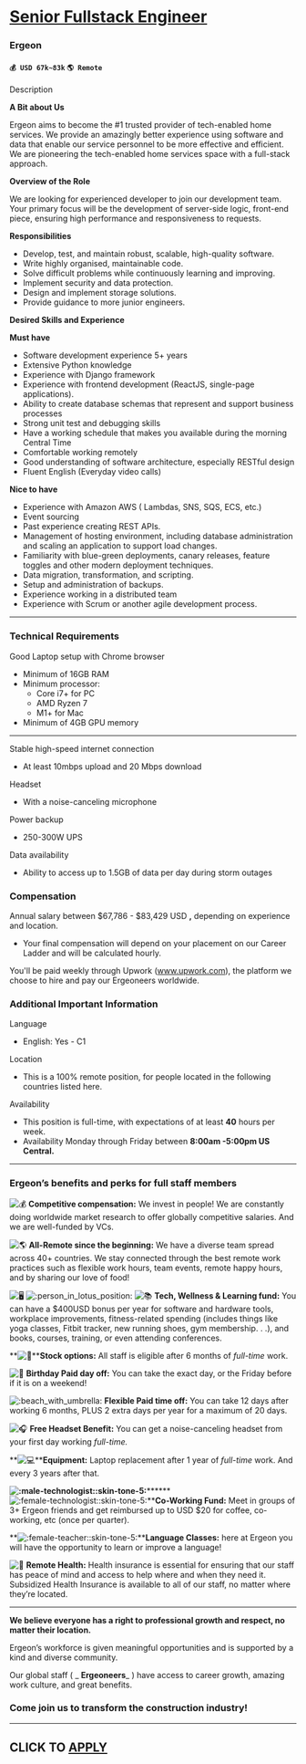 # [Senior Fullstack Engineer](https://www.remotewlb.com/apply/senior-fullstack-engineer-90207)  
### Ergeon  
#### `💰 USD 67k~83k` `🌎 Remote`  

Description

**A Bit about Us**

Ergeon aims to become the #1 trusted provider of tech-enabled home services. We provide an amazingly better experience using software and data that enable our service personnel to be more effective and efficient. We are pioneering the tech-enabled home services space with a full-stack approach.

**Overview of the Role**

We are looking for experienced developer to join our development team. Your primary focus will be the development of server-side logic, front-end piece, ensuring high performance and responsiveness to requests.

**Responsibilities**

  * Develop, test, and maintain robust, scalable, high-quality software.
  * Write highly organised, maintainable code.
  * Solve difficult problems while continuously learning and improving.
  * Implement security and data protection.
  * Design and implement storage solutions.
  * Provide guidance to more junior engineers.

**Desired Skills and Experience**

**Must have**

  * Software development experience 5+ years
  * Extensive Python knowledge
  * Experience with Django framework
  * Experience with frontend development (ReactJS, single-page applications).
  * Ability to create database schemas that represent and support business processes
  * Strong unit test and debugging skills
  * Have a working schedule that makes you available during the morning Central Time
  * Comfortable working remotely
  * Good understanding of software architecture, especially RESTful design
  * Fluent English (Everyday video calls)

**Nice to have**

  * Experience with Amazon AWS ( Lambdas, SNS, SQS, ECS, etc.)
  * Event sourcing
  * Past experience creating REST APIs.
  * Management of hosting environment, including database administration and scaling an application to support load changes.
  * Familiarity with blue-green deployments, canary releases, feature toggles and other modern deployment techniques.
  * Data migration, transformation, and scripting.
  * Setup and administration of backups.
  * Experience working in a distributed team
  * Experience with Scrum or another agile development process.

****

### Technical Requirements

Good Laptop setup with Chrome browser

  * Minimum of 16GB RAM
  * Minimum processor:
    * Core i7+ for PC
    * AMD Ryzen 7
    * M1+ for Mac
  * Minimum of 4GB GPU memory

****

Stable high-speed internet connection

  * At least 10mbps upload and 20 Mbps download

Headset

  * With a noise-canceling microphone

Power backup

  * 250-300W UPS

Data availability

  * Ability to access up to 1.5GB of data per day during storm outages

### Compensation

Annual salary between $67,786 - $83,429 USD **,** depending on experience and location.

  * Your final compensation will depend on your placement on our Career Ladder and will be calculated hourly.

You'll be paid weekly through Upwork (www.upwork.com), the platform we choose to hire and pay our Ergeoneers worldwide.

### Additional Important Information

Language

  * English: Yes - C1  
  

Location

  * This is a 100% remote position, for people located in the following countries listed here.

  
Availability

  * This position is full-time, with expectations of at least **40** hours per week.
  * Availability Monday through Friday between **8:00am -5:00pm US Central.**

* * *

###

### **Ergeon’s benefits and perks for full staff members**

![:moneybag:](https://a.slack-edge.com/production-standard-emoji-assets/13.0/apple-medium/1f4b0@2x.png) **Competitive compensation:** We invest in people! We are constantly doing worldwide market research to offer globally competitive salaries. And we are well-funded by VCs.

![:earth_americas:](https://a.slack-edge.com/production-standard-emoji-assets/13.0/apple-medium/1f30e@2x.png) **All-Remote since the beginning:** We have a diverse team spread across 40+ countries. We stay connected through the best remote work practices such as flexible work hours, team events, remote happy hours, and by sharing our love of food!

![:desktop_computer:](https://a.slack-edge.com/production-standard-emoji-assets/13.0/apple-medium/1f5a5-fe0f@2x.png) ![:person_in_lotus_position:](https://a.slack-edge.com/production-standard-emoji-assets/13.0/apple-medium/1f9d8@2x.png) ![:books:](https://a.slack-edge.com/production-standard-emoji-assets/13.0/apple-medium/1f4da@2x.png) **Tech, Wellness & Learning fund:** You can have a $400USD bonus per year for software and hardware tools, workplace improvements, fitness-related spending (includes things like yoga classes, Fitbit tracker, new running shoes, gym membership. . .), and books, courses, training, or even attending conferences.

**![:rocket:](https://a.slack-edge.com/production-standard-emoji-assets/13.0/apple-medium/1f680@2x.png)****Stock options:** All staff is eligible after 6 months of _full-time_ work.

![:birthday:](https://a.slack-edge.com/production-standard-emoji-assets/13.0/apple-medium/1f382@2x.png) **Birthday Paid day off:** You can take the exact day, or the Friday before if it is on a weekend!

![:beach_with_umbrella:](https://a.slack-edge.com/production-standard-emoji-assets/13.0/apple-medium/1f3d6-fe0f@2x.png) **Flexible Paid time off:** You can take 12 days after working 6 months, PLUS 2 extra days per year for a maximum of 20 days.

![:headphones:](https://a.slack-edge.com/production-standard-emoji-assets/13.0/apple-medium/1f3a7@2x.png) **Free Headset Benefit:** You can get a noise-canceling headset from your first day working _full-time._

**![:computer:](https://a.slack-edge.com/production-standard-emoji-assets/13.0/apple-medium/1f4bb@2x.png)****Equipment:** Laptop replacement after 1 year of _full-time_ work. And every 3 years after that.

**![:male-technologist::skin-tone-5:](https://a.slack-edge.com/production-standard-emoji-assets/13.0/apple-medium/1f468-1f3fe-200d-1f4bb@2x.png)********![:female-technologist::skin-tone-5:](https://a.slack-edge.com/production-standard-emoji-assets/13.0/apple-medium/1f469-1f3fe-200d-1f4bb@2x.png)****Co-Working Fund:** Meet in groups of 3+ Ergeon friends and get reimbursed up to USD $20 for coffee, co-working, etc (once per quarter).

**![:female-teacher::skin-tone-5:](https://a.slack-edge.com/production-standard-emoji-assets/13.0/apple-medium/1f469-1f3fe-200d-1f3eb@2x.png)****Language Classes:** here at Ergeon you will have the opportunity to learn or improve a language!

![:hospital:](https://a.slack-edge.com/production-standard-emoji-assets/14.0/google-medium/1f3e5.png) **Remote Health:** Health insurance is essential for ensuring that our staff has peace of mind and access to help where and when they need it. Subsidized Health Insurance is available to all of our staff, no matter where they’re located.

* * *

**We believe everyone has a right to professional growth and respect, no matter their location.**

Ergeon’s workforce is given meaningful opportunities and is supported by a kind and diverse community.

Our global staff ( _ **Ergeoneers**_ ) have access to career growth, amazing work culture, and great benefits.

### **Come join us to transform the construction industry!**

****

  
## CLICK TO [APPLY](https://www.remotewlb.com/apply/senior-fullstack-engineer-90207)

